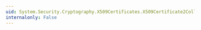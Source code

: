 ```yaml
---
uid: System.Security.Cryptography.X509Certificates.X509Certificate2Collection
internalonly: False
---
```

